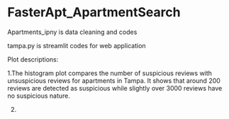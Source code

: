 # FasterApt_ApartmentSearch
Apartments_ipny is data cleaning and codes 

tampa.py is streamlit codes for web application

Plot descriptions:

1.The histogram plot compares the number of suspicious reviews with unsuspicious reviews for apartments in Tampa. It shows that around 200 reviews are detected as suspicious while slightly over 3000 reviews have no suspicious nature. 

2. 
